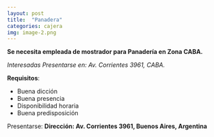 ```yaml
---
layout: post
title:  "Panadera"
categories: cajera
img: image-2.png
---
```


 

 **Se necesita empleada de mostrador para Panadería en Zona CABA.**

 

_Interesadas Presentarse en: Av. Corrientes 3961, CABA._

**Requisitos**:
- Buena dicción
- Buena presencia
- Disponibilidad horaria
- Buena predisposición

Presentarse:
**Dirección: Av. Corrientes 3961, Buenos Aires, Argentina**